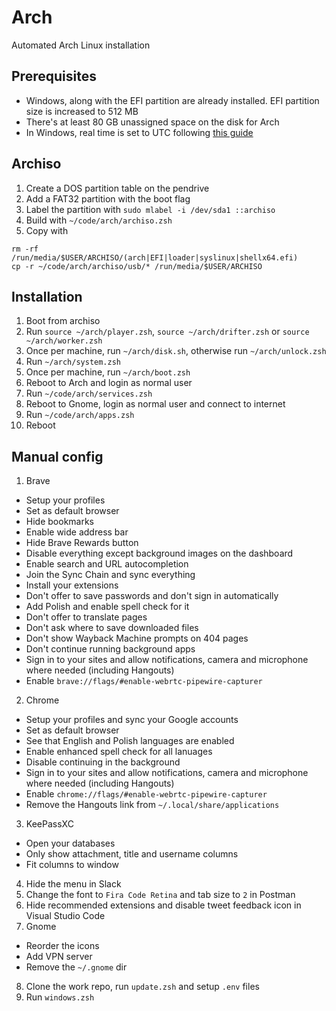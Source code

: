 # Arch

Automated Arch Linux installation

## Prerequisites

* Windows, along with the EFI partition are already installed. EFI partition size is increased to 512 MB
* There's at least 80 GB unassigned space on the disk for Arch
* In Windows, real time is set to UTC following [this guide](https://wiki.archlinux.org/index.php/Time#UTC_in_Windows)

## Archiso

1. Create a DOS partition table on the pendrive
2. Add a FAT32 partition with the boot flag
3. Label the partition with `sudo mlabel -i /dev/sda1 ::archiso`
4. Build with `~/code/arch/archiso.zsh`
5. Copy with
  ```
  rm -rf /run/media/$USER/ARCHISO/(arch|EFI|loader|syslinux|shellx64.efi)
  cp -r ~/code/arch/archiso/usb/* /run/media/$USER/ARCHISO
  ```

## Installation

1. Boot from archiso
2. Run `source ~/arch/player.zsh`, `source ~/arch/drifter.zsh` or `source ~/arch/worker.zsh`
3. Once per machine, run `~/arch/disk.sh`, otherwise run `~/arch/unlock.zsh`
4. Run `~/arch/system.zsh`
5. Once per machine, run `~/arch/boot.zsh`
6. Reboot to Arch and login as normal user
7. Run `~/code/arch/services.zsh`
8. Reboot to Gnome, login as normal user and connect to internet
9. Run `~/code/arch/apps.zsh`
10. Reboot

## Manual config

1. Brave
  - Setup your profiles
  - Set as default browser
  - Hide bookmarks
  - Enable wide address bar
  - Hide Brave Rewards button
  - Disable everything except background images on the dashboard
  - Enable search and URL autocompletion
  - Join the Sync Chain and sync everything
  - Install your extensions
  - Don't offer to save passwords and don't sign in automatically
  - Add Polish and enable spell check for it
  - Don't offer to translate pages
  - Don't ask where to save downloaded files
  - Don't show Wayback Machine prompts on 404 pages
  - Don't continue running background apps
  - Sign in to your sites and allow notifications, camera and microphone where needed (including Hangouts)
  - Enable `brave://flags/#enable-webrtc-pipewire-capturer`
2. Chrome
  - Setup your profiles and sync your Google accounts
  - Set as default browser
  - See that English and Polish languages are enabled
  - Enable enhanced spell check for all lanuages
  - Disable continuing in the background
  - Sign in to your sites and allow notifications, camera and microphone where needed (including Hangouts)
  - Enable `chrome://flags/#enable-webrtc-pipewire-capturer`
  - Remove the Hangouts link from `~/.local/share/applications`
3. KeePassXC
  - Open your databases
  - Only show attachment, title and username columns
  - Fit columns to window
4. Hide the menu in Slack
5. Change the font to `Fira Code Retina` and tab size to `2` in Postman
6. Hide recommended extensions and disable tweet feedback icon in Visual Studio Code
7. Gnome
  - Reorder the icons
  - Add VPN server
  - Remove the `~/.gnome` dir
8. Clone the work repo, run `update.zsh` and setup `.env` files
9. Run `windows.zsh`

